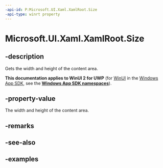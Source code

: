 ```yaml
---
-api-id: P:Microsoft.UI.Xaml.XamlRoot.Size
-api-type: winrt property
---
```


<!-- Property syntax.
public Size Size { get; }
-->

# Microsoft.UI.Xaml.XamlRoot.Size

## -description

Gets the width and height of the content area.

**This documentation applies to WinUI 2 for UWP** (for [WinUI](/windows/apps/winui/winui3/) in the [Windows App SDK](/windows/apps/windows-app-sdk/), see the **[Windows App SDK namespaces](/windows/windows-app-sdk/api/winrt/)**).

## -property-value

The width and height of the content area.

## -remarks

## -see-also

## -examples

